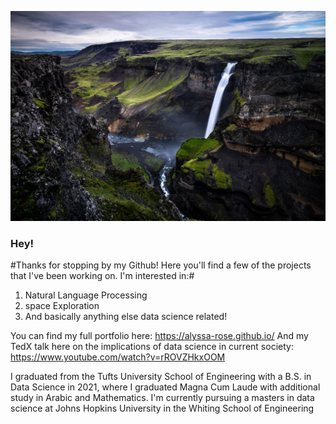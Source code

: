 ![waterfall](Waterfall.jpg)



### Hey! ###

#Thanks for stopping by my Github! Here you'll find a few of the projects that I've been working on. I'm interested in:#
  1. Natural Language Processing 
  2. space Exploration
  3. And basically anything else data science related!

You can find my full portfolio here: https://alyssa-rose.github.io/
And my TedX talk here on the implications of data science in current society: https://www.youtube.com/watch?v=rROVZHkxOOM


I graduated from the Tufts University School of Engineering with a B.S. in Data Science in 2021, where I graduated Magna Cum Laude with additional study in Arabic and Mathematics. I'm currently pursuing a masters in data science at Johns Hopkins University in the Whiting School of Engineering


